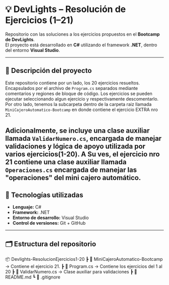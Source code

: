 # 💡 DevLights – Resolución de Ejercicios (1–21)

Repositorio con las soluciones a los ejercicios propuestos en el **Bootcamp de DevLights**.  
El proyecto está desarrollado en **C#** utilizando el framework **.NET**, dentro del entorno **Visual Studio**.

---

## 🧠 Descripción del proyecto

Este repositorio contiene por un lado, los 20 ejercicios resueltos. Encapsulados por el archivo de `Program.cs` separados mediante comentarios y regiones de bloque de código.
Los ejercicios se pueden ejecutar seleccionando algun ejercicio y respectivamente descomentarlo.
Por otro lado, tenemos la subcarpeta dentro de la carpeta raiz llamada `MiniCajeroAutomatico-Bootcamp` en donde contiene el ejercicio EXTRA nro 21. 


Adicionalmente, se incluye una clase auxiliar llamada `ValidarNumero.cs`, encargada de manejar validaciones y lógica de apoyo utilizada por varios ejercicios(1-20).
A Su ves, el ejercicio nro 21 contiene una clase auxiliar llamada `Operaciones.cs` encargada de manejar las "operaciones" del mini cajero automático.
---

## 🧰 Tecnologías utilizadas

- **Lenguaje:** C#  
- **Framework:** .NET  
- **Entorno de desarrollo:** Visual Studio  
- **Control de versiones:** Git + GitHub  

---

## 🗂️ Estructura del repositorio

📦 Devlights-ResolucionEjercicios1-20
┣ 📜 MiniCajeroAutomatico-Bootcamp → Contiene el ejercicio 21.
┣ 📜 Program.cs → Contiene los ejercicios del 1 al 20
┣ 📜 ValidarNumero.cs → Clase auxiliar para validaciones
┣ 📜 README.md
┗ 📜 .gitignore
